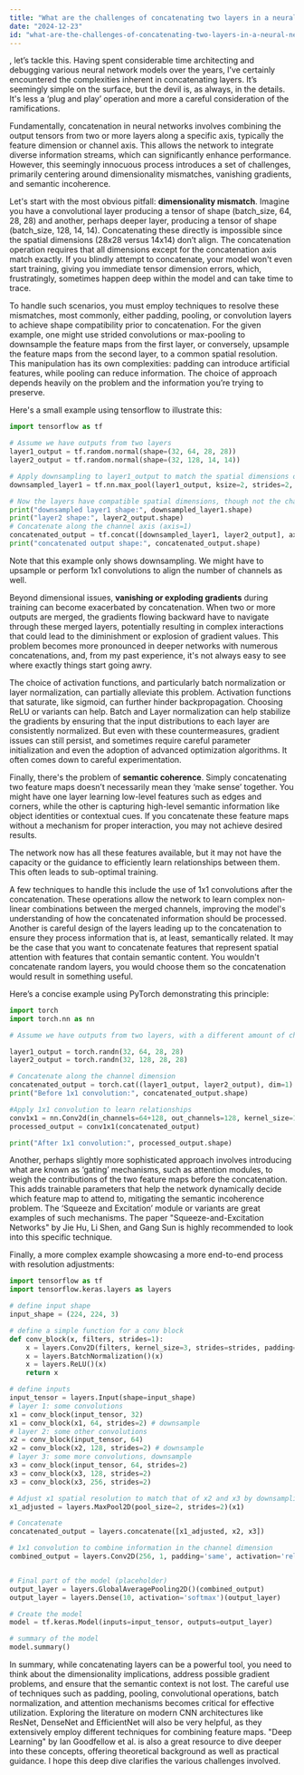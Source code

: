 ```yaml
---
title: "What are the challenges of concatenating two layers in a neural network?"
date: "2024-12-23"
id: "what-are-the-challenges-of-concatenating-two-layers-in-a-neural-network"
---
```


, let’s tackle this. Having spent considerable time architecting and debugging various neural network models over the years, I’ve certainly encountered the complexities inherent in concatenating layers. It’s seemingly simple on the surface, but the devil is, as always, in the details. It's less a ‘plug and play’ operation and more a careful consideration of the ramifications.

Fundamentally, concatenation in neural networks involves combining the output tensors from two or more layers along a specific axis, typically the feature dimension or channel axis. This allows the network to integrate diverse information streams, which can significantly enhance performance. However, this seemingly innocuous process introduces a set of challenges, primarily centering around dimensionality mismatches, vanishing gradients, and semantic incoherence.

Let's start with the most obvious pitfall: **dimensionality mismatch**. Imagine you have a convolutional layer producing a tensor of shape (batch_size, 64, 28, 28) and another, perhaps deeper layer, producing a tensor of shape (batch_size, 128, 14, 14). Concatenating these directly is impossible since the spatial dimensions (28x28 versus 14x14) don’t align. The concatenation operation requires that all dimensions except for the concatenation axis match exactly. If you blindly attempt to concatenate, your model won't even start training, giving you immediate tensor dimension errors, which, frustratingly, sometimes happen deep within the model and can take time to trace.

To handle such scenarios, you must employ techniques to resolve these mismatches, most commonly, either padding, pooling, or convolution layers to achieve shape compatibility prior to concatenation. For the given example, one might use strided convolutions or max-pooling to downsample the feature maps from the first layer, or conversely, upsample the feature maps from the second layer, to a common spatial resolution. This manipulation has its own complexities: padding can introduce artificial features, while pooling can reduce information. The choice of approach depends heavily on the problem and the information you’re trying to preserve.

Here's a small example using tensorflow to illustrate this:

```python
import tensorflow as tf

# Assume we have outputs from two layers
layer1_output = tf.random.normal(shape=(32, 64, 28, 28))
layer2_output = tf.random.normal(shape=(32, 128, 14, 14))

# Apply downsampling to layer1_output to match the spatial dimensions of layer2_output
downsampled_layer1 = tf.nn.max_pool(layer1_output, ksize=2, strides=2, padding='VALID')

# Now the layers have compatible spatial dimensions, though not the channel
print("downsampled layer1 shape:", downsampled_layer1.shape)
print("layer2 shape:", layer2_output.shape)
# Concatenate along the channel axis (axis=1)
concatenated_output = tf.concat([downsampled_layer1, layer2_output], axis=1)
print("concatenated output shape:", concatenated_output.shape)

```

Note that this example only shows downsampling. We might have to upsample or perform 1x1 convolutions to align the number of channels as well.

Beyond dimensional issues, **vanishing or exploding gradients** during training can become exacerbated by concatenation. When two or more outputs are merged, the gradients flowing backward have to navigate through these merged layers, potentially resulting in complex interactions that could lead to the diminishment or explosion of gradient values. This problem becomes more pronounced in deeper networks with numerous concatenations, and, from my past experience, it's not always easy to see where exactly things start going awry.

The choice of activation functions, and particularly batch normalization or layer normalization, can partially alleviate this problem. Activation functions that saturate, like sigmoid, can further hinder backpropagation. Choosing ReLU or variants can help. Batch and Layer normalization can help stabilize the gradients by ensuring that the input distributions to each layer are consistently normalized. But even with these countermeasures, gradient issues can still persist, and sometimes require careful parameter initialization and even the adoption of advanced optimization algorithms. It often comes down to careful experimentation.

Finally, there's the problem of **semantic coherence**. Simply concatenating two feature maps doesn’t necessarily mean they ‘make sense’ together. You might have one layer learning low-level features such as edges and corners, while the other is capturing high-level semantic information like object identities or contextual cues. If you concatenate these feature maps without a mechanism for proper interaction, you may not achieve desired results.

The network now has all these features available, but it may not have the capacity or the guidance to efficiently learn relationships between them. This often leads to sub-optimal training.

A few techniques to handle this include the use of 1x1 convolutions after the concatenation. These operations allow the network to learn complex non-linear combinations between the merged channels, improving the model's understanding of how the concatenated information should be processed. Another is careful design of the layers leading up to the concatenation to ensure they process information that is, at least, semantically related. It may be the case that you want to concatenate features that represent spatial attention with features that contain semantic content. You wouldn't concatenate random layers, you would choose them so the concatenation would result in something useful.

Here’s a concise example using PyTorch demonstrating this principle:

```python
import torch
import torch.nn as nn

# Assume we have outputs from two layers, with a different amount of channels

layer1_output = torch.randn(32, 64, 28, 28)
layer2_output = torch.randn(32, 128, 28, 28)

# Concatenate along the channel dimension
concatenated_output = torch.cat((layer1_output, layer2_output), dim=1)
print("Before 1x1 convolution:", concatenated_output.shape)

#Apply 1x1 convolution to learn relationships
conv1x1 = nn.Conv2d(in_channels=64+128, out_channels=128, kernel_size=1)
processed_output = conv1x1(concatenated_output)

print("After 1x1 convolution:", processed_output.shape)

```

Another, perhaps slightly more sophisticated approach involves introducing what are known as ‘gating’ mechanisms, such as attention modules, to weigh the contributions of the two feature maps before the concatenation. This adds trainable parameters that help the network dynamically decide which feature map to attend to, mitigating the semantic incoherence problem. The ‘Squeeze and Excitation’ module or variants are great examples of such mechanisms. The paper "Squeeze-and-Excitation Networks" by Jie Hu, Li Shen, and Gang Sun is highly recommended to look into this specific technique.

Finally, a more complex example showcasing a more end-to-end process with resolution adjustments:

```python
import tensorflow as tf
import tensorflow.keras.layers as layers

# define input shape
input_shape = (224, 224, 3)

# define a simple function for a conv block
def conv_block(x, filters, strides=1):
    x = layers.Conv2D(filters, kernel_size=3, strides=strides, padding='same')(x)
    x = layers.BatchNormalization()(x)
    x = layers.ReLU()(x)
    return x

# define inputs
input_tensor = layers.Input(shape=input_shape)
# layer 1: some convolutions
x1 = conv_block(input_tensor, 32)
x1 = conv_block(x1, 64, strides=2) # downsample
# layer 2: some other convolutions
x2 = conv_block(input_tensor, 64)
x2 = conv_block(x2, 128, strides=2) # downsample
# layer 3: some more convolutions, downsample
x3 = conv_block(input_tensor, 64, strides=2)
x3 = conv_block(x3, 128, strides=2)
x3 = conv_block(x3, 256, strides=2)

# Adjust x1 spatial resolution to match that of x2 and x3 by downsampling
x1_adjusted = layers.MaxPool2D(pool_size=2, strides=2)(x1)

# Concatenate
concatenated_output = layers.concatenate([x1_adjusted, x2, x3])

# 1x1 convolution to combine information in the channel dimension
combined_output = layers.Conv2D(256, 1, padding='same', activation='relu')(concatenated_output)


# Final part of the model (placeholder)
output_layer = layers.GlobalAveragePooling2D()(combined_output)
output_layer = layers.Dense(10, activation='softmax')(output_layer)

# Create the model
model = tf.keras.Model(inputs=input_tensor, outputs=output_layer)

# summary of the model
model.summary()
```

In summary, while concatenating layers can be a powerful tool, you need to think about the dimensionality implications, address possible gradient problems, and ensure that the semantic context is not lost. The careful use of techniques such as padding, pooling, convolutional operations, batch normalization, and attention mechanisms becomes critical for effective utilization. Exploring the literature on modern CNN architectures like ResNet, DenseNet and EfficientNet will also be very helpful, as they extensively employ different techniques for combining feature maps. "Deep Learning" by Ian Goodfellow et al. is also a great resource to dive deeper into these concepts, offering theoretical background as well as practical guidance. I hope this deep dive clarifies the various challenges involved.
